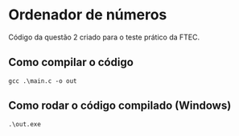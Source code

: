 # Ordenador de números

Código da questão 2 criado para o teste prático da FTEC.

## Como compilar o código

`gcc .\main.c -o out`

## Como rodar o código compilado (Windows)

`.\out.exe`
